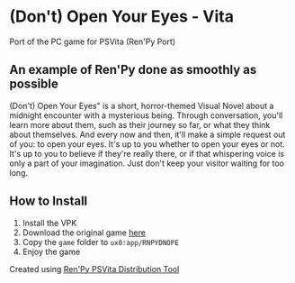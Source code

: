 # (Don't) Open Your Eyes - Vita
Port of the PC game for PSVita (Ren'Py Port)

## An example of Ren'Py done as smoothly as possible
(Don't) Open Your Eyes" is a short, horror-themed Visual Novel about a midnight encounter with a mysterious being. Through conversation, you'll learn more about them, such as their journey so far, or what they think about themselves. And every now and then, it'll make a simple request out of you: to open your eyes.
It's up to you whether to open your eyes or not. It's up to you to believe if they're really there, or if that whispering voice is only a part of your imagination. Just don't keep your visitor waiting for too long.

## How to Install

1. Install the VPK
2. Download the original game [here](https://via01.itch.io/dont-open-your-eyes)
3. Copy the `game` folder to `ux0:app/RNPYDNOPE`
4. Enjoy the game 

Created using [Ren'Py PSVita Distribution Tool](https://github.com/SonicMastr/renpy-vita/releases/tag/v1.0)
